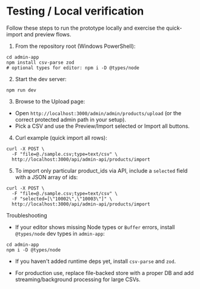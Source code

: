 # Testing / Local verification

Follow these steps to run the prototype locally and exercise the quick-import and preview flows.

1. From the repository root (Windows PowerShell):

```pwsh
cd admin-app
npm install csv-parse zod
# optional types for editor: npm i -D @types/node
```

2. Start the dev server:

```pwsh
npm run dev
```

3. Browse to the Upload page:

- Open `http://localhost:3000/admin/admin/products/upload` (or the correct protected admin path in your setup).
- Pick a CSV and use the Preview/Import selected or Import all buttons.

4. Curl example (quick import all rows):

```pwsh
curl -X POST \
  -F "file=@./sample.csv;type=text/csv" \
  http://localhost:3000/api/admin-api/products/import
```

5. To import only particular product_ids via API, include a `selected` field with a JSON array of ids:

```pwsh
curl -X POST \
  -F "file=@./sample.csv;type=text/csv" \
  -F "selected=[\"10002\",\"10003\"]" \
  http://localhost:3000/api/admin-api/products/import
```

Troubleshooting

- If your editor shows missing Node types or `Buffer` errors, install `@types/node` dev types in `admin-app`:

```pwsh
cd admin-app
npm i -D @types/node
```

- If you haven't added runtime deps yet, install `csv-parse` and `zod`.

- For production use, replace file-backed store with a proper DB and add streaming/background processing for large CSVs.
